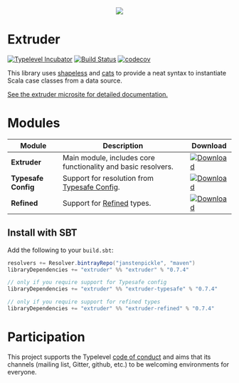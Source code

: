 <div style="text-align:center"><img src ="https://janstenpickle.github.io/extruder/img/extruder.svg" /></div>

# Extruder

[![Typelevel Incubator](https://img.shields.io/badge/typelevel-incubator-green.svg)](http://typelevel.org/projects) [![Build Status](https://travis-ci.org/janstenpickle/extruder.svg?branch=master)](https://travis-ci.org/janstenpickle/extruder) [![codecov](https://codecov.io/gh/janstenpickle/extruder/branch/master/graph/badge.svg)](https://codecov.io/gh/janstenpickle/extruder)

This library uses [shapeless](https://github.com/milessabin/shapeless) and [cats](https://github.com/typelevel/cats) to provide a neat syntax to instantiate Scala case classes from a data source.

[See the extruder microsite for detailed documentation.](https://janstenpickle.github.io/extruder/)

# Modules
|Module|Description|Download|
|---|---|---|
| **Extruder**|Main module, includes core functionality and basic resolvers.|[ ![Download](https://api.bintray.com/packages/janstenpickle/maven/extruder/images/download.svg) ](https://bintray.com/janstenpickle/maven/extruder/_latestVersion)|
| **Typesafe Config**|Support for resolution from [Typesafe Config](https://github.com/typesafehub/config).|[ ![Download](https://api.bintray.com/packages/janstenpickle/maven/extruder/images/download.svg) ](https://bintray.com/janstenpickle/maven/extruder-typesafe/_latestVersion)|
| **Refined**|Support for [Refined](https://github.com/fthomas/refined) types.|[ ![Download](https://api.bintray.com/packages/janstenpickle/maven/extruder/images/download.svg) ](https://bintray.com/janstenpickle/maven/extruder-refined/_latestVersion)|


## Install with SBT
Add the following to your `build.sbt`:
```scala
resolvers += Resolver.bintrayRepo("janstenpickle", "maven")
libraryDependencies += "extruder" %% "extruder" % "0.7.4"

// only if you require support for Typesafe config
libraryDependencies += "extruder" %% "extruder-typesafe" % "0.7.4"

// only if you require support for refined types
libraryDependencies += "extruder" %% "extruder-refined" % "0.7.4"
```

# Participation

This project supports the Typelevel [code of conduct](http://typelevel.org/conduct.html) and aims that its channels
(mailing list, Gitter, github, etc.) to be welcoming environments for everyone.
